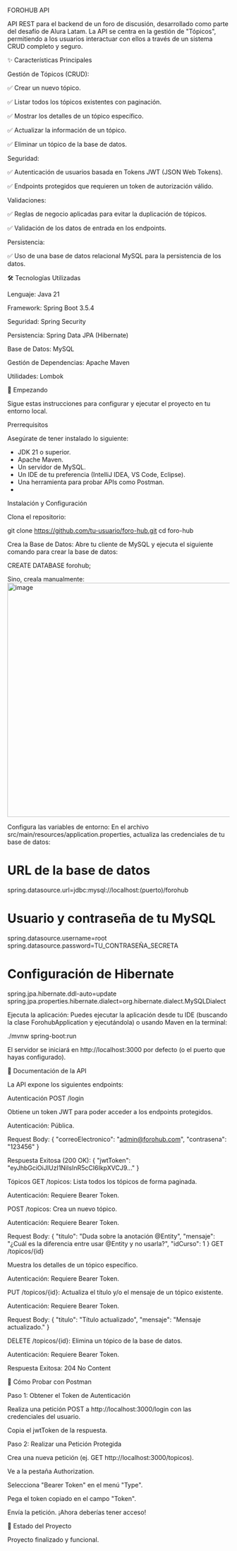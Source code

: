 FOROHUB API

API REST para el backend de un foro de discusión, desarrollado como parte del desafío de Alura Latam. La API se centra en la gestión de "Tópicos", permitiendo a los usuarios interactuar con ellos a través de un sistema CRUD completo y seguro.

✨ Características Principales

Gestión de Tópicos (CRUD):

✅ Crear un nuevo tópico.

✅ Listar todos los tópicos existentes con paginación.

✅ Mostrar los detalles de un tópico específico.

✅ Actualizar la información de un tópico.

✅ Eliminar un tópico de la base de datos.

Seguridad:

✅ Autenticación de usuarios basada en Tokens JWT (JSON Web Tokens).

✅ Endpoints protegidos que requieren un token de autorización válido.

Validaciones:

✅ Reglas de negocio aplicadas para evitar la duplicación de tópicos.

✅ Validación de los datos de entrada en los endpoints.

Persistencia:

✅ Uso de una base de datos relacional MySQL para la persistencia de los datos.

🛠️ Tecnologías Utilizadas

Lenguaje: Java 21

Framework: Spring Boot 3.5.4

Seguridad: Spring Security

Persistencia: Spring Data JPA (Hibernate)

Base de Datos: MySQL

Gestión de Dependencias: Apache Maven

Utilidades: Lombok

🚀 Empezando

Sigue estas instrucciones para configurar y ejecutar el proyecto en tu entorno local.

Prerrequisitos

Asegúrate de tener instalado lo siguiente:

- JDK 21 o superior.
- Apache Maven.
- Un servidor de MySQL.
- Un IDE de tu preferencia (IntelliJ IDEA, VS Code, Eclipse).
- Una herramienta para probar APIs como Postman.
- 
Instalación y Configuración

Clona el repositorio:

git clone https://github.com/tu-usuario/foro-hub.git
cd foro-hub

Crea la Base de Datos:
Abre tu cliente de MySQL y ejecuta el siguiente comando para crear la base de datos:

CREATE DATABASE forohub;

Sino, creala manualmente:
<img width="1027" height="531" alt="image" src="https://github.com/user-attachments/assets/079db380-0ec7-4ec9-a0ed-5b1ebff847a7" />

Configura las variables de entorno:
En el archivo src/main/resources/application.properties, actualiza las credenciales de tu base de datos:

# URL de la base de datos
spring.datasource.url=jdbc:mysql://localhost:(puerto)/forohub

# Usuario y contraseña de tu MySQL
spring.datasource.username=root
spring.datasource.password=TU_CONTRASEÑA_SECRETA

# Configuración de Hibernate
spring.jpa.hibernate.ddl-auto=update
spring.jpa.properties.hibernate.dialect=org.hibernate.dialect.MySQLDialect

Ejecuta la aplicación:
Puedes ejecutar la aplicación desde tu IDE (buscando la clase ForohubApplication y ejecutándola) o usando Maven en la terminal:

./mvnw spring-boot:run

El servidor se iniciará en http://localhost:3000 por defecto (o el puerto que hayas configurado).

📖 Documentación de la API

La API expone los siguientes endpoints:

Autenticación
POST /login

Obtiene un token JWT para poder acceder a los endpoints protegidos.

Autenticación: Pública.

Request Body:
{
    "correoElectronico": "admin@forohub.com",
    "contrasena": "123456"
}

Respuesta Exitosa (200 OK):
{
    "jwtToken": "eyJhbGciOiJIUzI1NiIsInR5cCI6IkpXVCJ9..."
}

Tópicos
GET /topicos: Lista todos los tópicos de forma paginada.

Autenticación: Requiere Bearer Token.

POST /topicos: Crea un nuevo tópico.

Autenticación: Requiere Bearer Token.

Request Body:
{
    "titulo": "Duda sobre la anotación @Entity",
    "mensaje": "¿Cuál es la diferencia entre usar @Entity y no usarla?",
    "idCurso": 1
}
GET /topicos/{id}

Muestra los detalles de un tópico específico.

Autenticación: Requiere Bearer Token.

PUT /topicos/{id}: Actualiza el título y/o el mensaje de un tópico existente.

Autenticación: Requiere Bearer Token.

Request Body:
{
    "titulo": "Título actualizado",
    "mensaje": "Mensaje actualizado."
}

DELETE /topicos/{id}: Elimina un tópico de la base de datos.

Autenticación: Requiere Bearer Token.

Respuesta Exitosa: 204 No Content

🧪 Cómo Probar con Postman

Paso 1: Obtener el Token de Autenticación

Realiza una petición POST a http://localhost:3000/login con las credenciales del usuario.

Copia el jwtToken de la respuesta.

Paso 2: Realizar una Petición Protegida

Crea una nueva petición (ej. GET http://localhost:3000/topicos).

Ve a la pestaña Authorization.

Selecciona "Bearer Token" en el menú "Type".

Pega el token copiado en el campo "Token".

Envía la petición. ¡Ahora deberías tener acceso!

📝 Estado del Proyecto

Proyecto finalizado y funcional.
